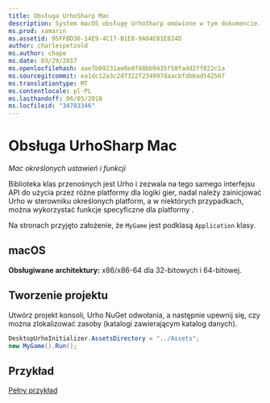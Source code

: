 ```yaml
---
title: Obsługa UrhoSharp Mac
description: System macOS obsługę UrhoSharp omówione w tym dokumencie. Opisuje sposób tworzenia projektu, a Link do niektórych przykładowy kod.
ms.prod: xamarin
ms.assetid: 95FFBD36-14E9-4C17-B1E8-9A04E81E824D
author: charlespetzold
ms.author: chape
ms.date: 03/29/2017
ms.openlocfilehash: aae7b09231ae0e8f88bb9435f50fadd2ff822c1a
ms.sourcegitcommit: ea1dc12a3c2d7322f234997daacbfdb6ad542507
ms.translationtype: MT
ms.contentlocale: pl-PL
ms.lasthandoff: 06/05/2018
ms.locfileid: "34783346"
---
```

# <a name="urhosharp-mac-support"></a>Obsługa UrhoSharp Mac

_Mac określonych ustawień i funkcji_

Biblioteka klas przenośnych jest Urho i zezwala na tego samego interfejsu API do użycia przez różne platformy dla logiki gier, nadal należy zainicjować Urho w sterowniku określonych platform, a w niektórych przypadkach, można wykorzystać funkcje specyficzne dla platformy .

Na stronach przyjęto założenie, że `MyGame` jest podklasą `Application` klasy.

## <a name="macos"></a>macOS

**Obsługiwane architektury:** x86/x86-64 dla 32-bitowych i 64-bitowej.

## <a name="creating-a-project"></a>Tworzenie projektu

Utwórz projekt konsoli, Urho NuGet odwołania, a następnie upewnij się, czy można zlokalizować zasoby (katalogi zawierającym katalog danych).

```csharp
DesktopUrhoInitializer.AssetsDirectory = "../Assets";
new MyGame().Run();
```

## <a name="example"></a>Przykład

[Pełny przykład](https://github.com/xamarin/urho-samples/tree/master/FeatureSamples/Cocoa)


